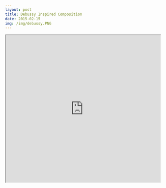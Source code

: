 ```yaml
---
layout: post
title: Debussy Inspired Composition
date: 2015-02-15
img: /img/debussy.PNG
---
```


<iframe src="https://drive.google.com/file/d/0B1dUInJge_OMYWw4TW9nclZVLUk/preview" width="100%" height="480"></iframe>